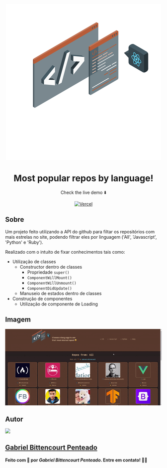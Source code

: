 <div align="center">
  <img src="img/../src/img/ImageReact.svg" width="500">
  <h1>Most popular repos by language!</h1>
  <p>Check the live demo ⬇️</p><a href="https://popular-repos.vercel.app/"><img src="https://img.shields.io/badge/Vercel-121212?style=for-the-badge&logo=vercel" alt="Vercel"></a>
</div>

## Sobre
Um projeto feito utilizando a API do github para filtar os repositórios com mais estrelas no site, podendo filtrar eles por linguagem ('All', 'Javascript', 'Python' e 'Ruby').

Realizado com o intuito de fixar conhecimentos tais como:
  - Utilização de classes
    - Constructor dentro de classes
      - Propriedade `super()`
      - `ComponentWillMount()`
      - `ComponentWillUnmount()`
      - `ComponentDidUpdate()`
    - Manuseio de estados dentro de classes
  - Construção de componentes
    - Utilização de componente de Loading

## Imagem
<div align="center">
  <img src="img/../src/img/exemplo.gif" alt="Gif da aplicação" />
</div>

## Autor
<img src="https://unavatar.now.sh/github/gabrlcj" width="175" />

## [Gabriel Bittencourt Penteado](https://www.linkedin.com/in/gabriel-bittencourt-penteado/)

#### Feito com 🤎 por *Gabriel Bittencourt Penteado*. Entre em contato! 👋🏽